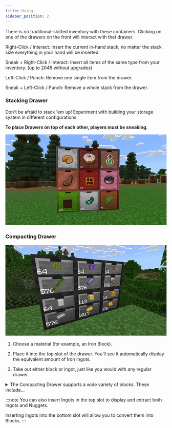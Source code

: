 ```yaml
---
title: Using
sidebar_position: 2
---
```


There is no traditional-slotted inventory with these containers.
Clicking on one of the drawers on the front will interact with that drawer.

Right-Click / Interact: Insert the current in-hand stack, no matter the stack size everything in your hand will be inserted.

Sneak + Right-Click / Interact: Insert all items of the same type from your inventory. (up to 2048 without upgrades)

Left-Click / Punch: Remove one single item from the drawer.

Sneak + Left-Click / Punch: Remove a whole stack from the drawer.

### Stacking Drawer

Don't be afraid to stack 'em up! Experiment with building your storage system in different configurations.

**To place Drawers on top of each other, players must be sneaking.**

![Drawer stacking](../_assets/images/drawers-stacking.png)


### Compacting Drawer

![Compacting Drawer](../_assets/images/compacting-drawers.png)

1. Choose a material (for example, an Iron Block).

2. Place it into the top slot of the drawer. You’ll see it automatically display the equivalent amount of Iron Ingots.

3. Take out either block or ingot, just like you would with any regular drawer.

<details>
<summary>The Compacting Drawer supports a wide variety of blocks. These include...</summary>
- Iron Ingot -> Iron Nugget
- Iron Block -> Iron Ingot
- Gold Ingot -> Gold Nugget
- Gold Block -> Gold Ingot
- Diamond Block -> Diamond
- Emerald Block -> Emerald
- Lapis Block -> Lapis Lazuli
- Quartz Block -> Quartz
- Netherite Block -> Netherite Ingot
- Copper Block -> Copper Ingot
- Coal Block -> Coal
- Redstone Block -> Redstone
- Slime Block -> Slime Ball
- Clay Block -> Clay
- Melon Block -> Melon Slice
- Raw Copper Block -> Raw Copper
- Raw Gold Block -> Raw Gold
- Raw Iron Block -> Raw Iron
- Snow Block -> Snow
- Packed Ice -> Ice
- Blue Ice -> Packed Ice
- Stone Bricks -> Stone
- Glowstone -> Glowstone Dust
- Bone Block -> Bone Meal
- Bamboo Block -> Bamboo
- Hay Block -> Wheat
- Amethyst Block -> Amethyst Shard

</details>

:::note
You can also insert Ingots in the top slot to display and extract both Ingots and Nuggets.

Inserting Ingots into the bottom slot will allow you to convert them into Blocks.
:::
